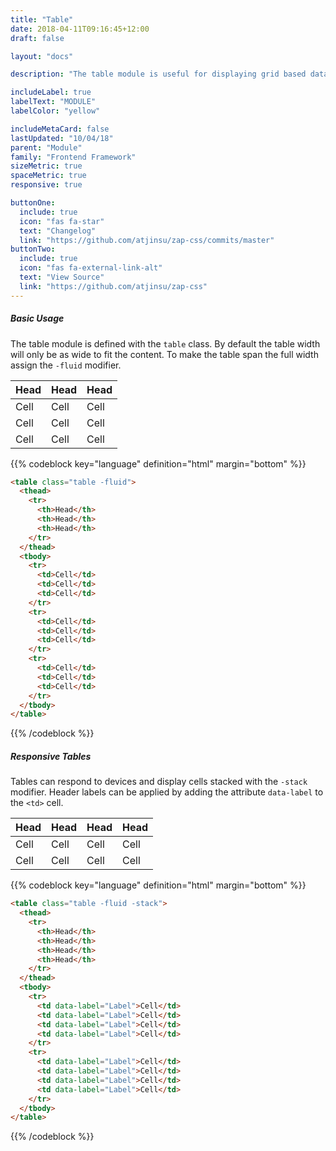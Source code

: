 ```yaml
---
title: "Table"
date: 2018-04-11T09:16:45+12:00
draft: false

layout: "docs"

description: "The table module is useful for displaying grid based data and content."

includeLabel: true
labelText: "MODULE"
labelColor: "yellow"

includeMetaCard: false
lastUpdated: "10/04/18"
parent: "Module"
family: "Frontend Framework"
sizeMetric: true
spaceMetric: true
responsive: true

buttonOne:
  include: true
  icon: "fas fa-star"
  text: "Changelog"
  link: "https://github.com/atjinsu/zap-css/commits/master"
buttonTwo:
  include: true
  icon: "fas fa-external-link-alt"
  text: "View Source"
  link: "https://github.com/atjinsu/zap-css"
---
```


##### Basic Usage

The table module is defined with the `table` class. By default the table width will only be as wide to fit the content. To make the table span the full width assign the `-fluid` modifier.

<table class="table table:fluid margin-bottom:2">
  <thead>
    <tr>
      <th>Head</th>
      <th>Head</th>
      <th>Head</th>
    </tr>
  </thead>
  <tbody>
    <tr>
      <td class="hover-fill:background-focus">Cell</td>
      <td class="hover-color:red">Cell</td>
      <td>Cell</td>
    </tr>
    <tr>
      <td>Cell</td>
      <td>Cell</td>
      <td>Cell</td>
    </tr>
    <tr>
      <td>Cell</td>
      <td>Cell</td>
      <td>Cell</td>
    </tr>
  </tbody>
</table>


{{% codeblock key="language" definition="html" margin="bottom" %}}
```html
<table class="table -fluid">
  <thead>
    <tr>
      <th>Head</th>
      <th>Head</th>
      <th>Head</th>
    </tr>
  </thead>
  <tbody>
    <tr>
      <td>Cell</td>
      <td>Cell</td>
      <td>Cell</td>
    </tr>
    <tr>
      <td>Cell</td>
      <td>Cell</td>
      <td>Cell</td>
    </tr>
    <tr>
      <td>Cell</td>
      <td>Cell</td>
      <td>Cell</td>
    </tr>
  </tbody>
</table>
```
{{% /codeblock %}}

##### Responsive Tables

Tables can respond to devices and display cells stacked with the `-stack` modifier. Header labels can be applied by adding the attribute `data-label` to the `<td>` cell.

<table class="table table:fluid table:stack margin-bottom:2">
  <thead>
    <tr>
      <th>Head</th>
      <th>Head</th>
      <th>Head</th>
      <th>Head</th>
    </tr>
  </thead>
  <tbody>
    <tr>
      <td data-label="Label">Cell</td>
      <td data-label="Label">Cell</td>
      <td data-label="Label">Cell</td>
      <td data-label="Label">Cell</td>
    </tr>
    <tr>
      <td data-label="Label">Cell</td>
      <td data-label="Label">Cell</td>
      <td data-label="Label">Cell</td>
      <td data-label="Label">Cell</td>
    </tr>
  </tbody>
</table>

{{% codeblock key="language" definition="html" margin="bottom" %}}
```html
<table class="table -fluid -stack">
  <thead>
    <tr>
      <th>Head</th>
      <th>Head</th>
      <th>Head</th>
      <th>Head</th>
    </tr>
  </thead>
  <tbody>
    <tr>
      <td data-label="Label">Cell</td>
      <td data-label="Label">Cell</td>
      <td data-label="Label">Cell</td>
      <td data-label="Label">Cell</td>
    </tr>
    <tr>
      <td data-label="Label">Cell</td>
      <td data-label="Label">Cell</td>
      <td data-label="Label">Cell</td>
      <td data-label="Label">Cell</td>
    </tr>
  </tbody>
</table>
```
{{% /codeblock %}}
